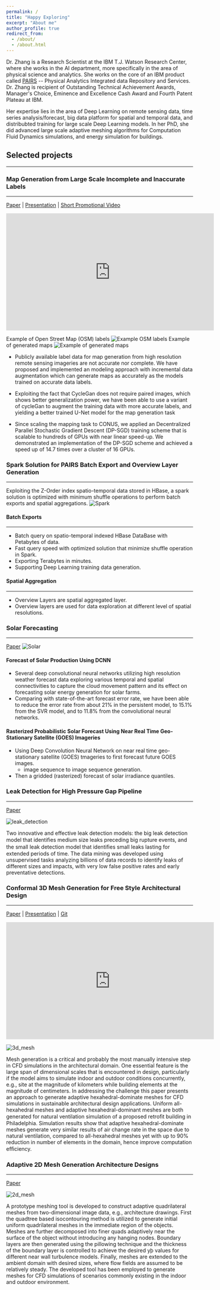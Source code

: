 ```yaml
---
permalink: /
title: "Happy Exploring"
excerpt: "About me"
author_profile: true
redirect_from: 
  - /about/
  - /about.html
---
```

Dr. Zhang is a Research Scientist at the IBM T.J. Watson Research Center, where she works in the AI department, more specifically in the area of physical science and analytics. She works on the core of an IBM product called [PAIRS](https://www.ibm.com/us-en/marketplace/geospatial-big-data-analytics) -- Physical Analytics Integrated data Repository and Services. Dr. Zhang is recipient of Outstanding Technical Achievement Awards, Manager's Choice, Eminence and Excellence Cash Award and Fourth Patent Plateau at IBM.

Her expertise lies in the area of Deep Learning on remote sensing data, time series analysis/forecast, big data platform for spatial and temporal data, and distribubted training for large scale Deep Learning models. In her PhD, she did advanced large scale adaptive meshing algorithms for Computation Fluid Dynamics simulations, and energy simulation for buildings.


## Selected projects
----------------


### Map Generation from Large Scale Incomplete and Inaccurate Labels 
---------------
[Paper](https://arxiv.org/pdf/1703.10593.pdf) | [Presentation](https://youtu.be/RXxh1PMvLW0) | [Short Promotional Video](https://youtu.be/6pZJmnIUTAc)

<iframe width="560" height="315" src="https://www.youtube.com/embed/6pZJmnIUTAc" frameborder="0" allow="accelerometer; autoplay; encrypted-media; gyroscope; picture-in-picture" allowfullscreen></iframe>


Example of Open Street Map (OSM) labels
![Example OSM labels](/images/osm_sample.png "Example OSM labels") 
Example of generated maps
![Example of generated maps](/images/front.png "Edxample of generated maps")


+ Publicly available label data for map generation from high resolution remote sensing imageries are not accurate nor complete. We have proposed and implemented an modeling approach with incremental data augmentation which can generate maps as accurately as the models trained on accurate data labels. 
+ Exploiting the fact that CycleGan does not require paired images, which shows better generalization power, we have been able to use a variant of cycleGan to augment the training data with more accurate labels, and yielding a better trained U-Net model for the map generation task 

+ Since scaling the mapping task to CONUS, we applied an Decentralized Parallel Stochastic Gradient Descent (DP-SGD) training scheme that is scalable to hundreds of GPUs with near linear speed-up. We demonstrated an implementation of the DP-SGD scheme and achieved a speed up of 14.7 times over a cluster of 16 GPUs.

<!---
-Unlike previous studies, most of which use datasets that are available only in a few cities across the world, we utilizes publicly available imagery and map data, both of which cover the contiguous United States (CONUS).
-We approach the technical challenge of inaccurate and incomplete training data adopting state-of-the-art convolutional neural network architectures such as the U-Net and the CycleGAN to incrementally generate maps with increasingly more accurate and more complete labels of man-made infrastructure such as roads and houses.
Results show that we achieved a recall-score of 84.9%, and precision score of 95% in a subset using manual count in terms of house detection in selected four cities in Texas. 

-->

### Spark Solution for PAIRS Batch Export and Overview Layer Generation 
---------------

Exploiting the Z-Order index spatio-temporal data stored in HBase, a spark solution is optimized with minimum shuffle operations to perform batch exports and spatial aggregations.
![Spark](/images/combined.png "Spark")


#### Batch Exports
---------------

+ Batch query on spatio-temporal indexed HBase DataBase with Petabytes of data.
+ Fast query speed with optimized solution that minimize shuffle operation in Spark.
+ Exporting Terabytes in minutes.
+ Supporting Deep Learning training data generation.



#### Spatial Aggregation
---------------

+ Overview Layers are spatial aggregated layer.
+ Overview layers are used for data exploration at different level of spatial resolutions.
  

### Solar Forecasting
---------------
[Paper](https://ieeexplore.ieee.org/document/8588777)
![Solar](/images/solar_projects.png "Solar")

#### Forecast of Solar Production Using DCNN
+ Several deep convolutional neural networks utilizing high resolution weather forecast data exploring various temporal and spatial connectivities to capture the cloud movement pattern and its effect on forecasting solar energy generation for solar farms.
+ Comparing with state-of-the-art forecast error rate, we have been able to reduce the error rate from about 21% in the persistent model, to 15.1% from the SVR model, and to 11.8% from the convolutional neural networks. 


#### Rasterized Probabilistic Solar Forecast Using Near Real Time Geo-Stationary Satellite (GOES) Imageries
+ Using Deep Convolution Neural Network on near real time geo-stationary satellite (GOES) tmageries to first forecast future GOES images. 
    + image sequence to image sequence generation.
+ Then a gridded (rasterized) forecast of solar irradiance quantiles. 


### Leak Detection for High Pressure Gap Pipeline
---------------
[Paper](https://www.semanticscholar.org/paper/Preventive-Leak-Detection-for-High-Pressure-Gas-Zhang-Huang/dec3944c75c0c23e6f30c958d5efd5e58aecd376) 

![leak_detection](/images/leak_detection.png "leak_detection")

Two innovative and effective leak detection models: the big leak detection model that identiﬁes medium size leaks preceding big rupture events, and the small leak detection model that identiﬁes small leaks lasting for extended periods of time. The data mining was developed using unsupervised tasks analyzing billions of data records to identify leaks of different sizes and impacts, with very low false positive rates and early preventative detections.


### Conformal 3D Mesh Generation for Free Style Architectural Design
---------------
[Paper](https://www.researchgate.net/publication/228118810_Conformal_adaptive_hexahedral-dominant_mesh_generation_for_CFD_simulation_in_architectural_design_applications) | [Presentation](https://youtu.be/DhGdQhYkTlA) | [Git](https://github.com/explorerr/ot14)
<iframe width="560" height="315" src="https://www.youtube.com/embed/DhGdQhYkTlA" frameborder="0" allow="accelerometer; autoplay; encrypted-media; gyroscope; picture-in-picture" allowfullscreen></iframe>

![3d_mesh](/images/3d_mesh.png "3d_mesh")

Mesh generation is a critical and probably the most manually intensive step in CFD simulations in the architectural domain. One essential feature is the large span of dimensional scales that is encountered in design, particularly if the model aims to simulate indoor and outdoor conditions concurrently, e.g., site at the magnitude of kilometers while building elements at the magnitude of centimeters. In addressing the challenge this paper presents an approach to generate adaptive hexahedral-dominate meshes for CFD simulations in sustainable architectural design applications. Uniform all-hexahedral meshes and adaptive hexahedral-dominant meshes are both generated for natural ventilation simulation of a proposed retroﬁt building in Philadelphia. Simulation results show that adaptive hexahedral-dominate meshes generate very similar results of air change rate in the space due to natural ventilation, compared to all-hexahedral meshes yet with up to 90% reduction in number of elements in the domain, hence improve computation efﬁciency.

### Adaptive 2D Mesh Generation Architecture Designs
---------------
[Paper](https://www.sciencedirect.com/science/article/abs/pii/S0360132310001149)

![2d_mesh](/images/2d_mesh.png "2d_mesh")

A prototype meshing tool is developed to construct adaptive quadrilateral meshes from two-dimensional image data, e.g., architecture drawings. First the quadtree based isocontouring method is utilized to generate initial uniform quadrilateral meshes in the immediate region of the objects. Meshes are further decomposed into finer quads adaptively near the surface of the object without introducing any hanging nodes. Boundary layers are then generated using the pillowing technique and the thickness of the boundary layer is controlled to achieve the desired yþ values for different near wall turbulence models. Finally, meshes are extended to the ambient domain with desired sizes, where flow fields are assumed to be relatively steady. The developed tool has been employed to generate meshes for CFD simulations of scenarios commonly existing in the indoor and outdoor environment.
